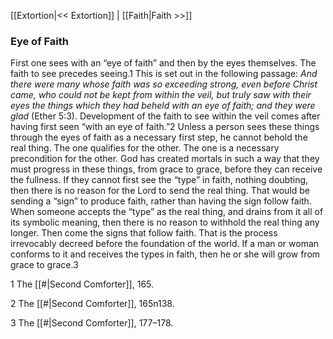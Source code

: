 [[Extortion|<< Extortion]]  |  [[Faith|Faith >>]]

### Eye of Faith
First one sees with an “eye of faith” and then by the eyes themselves. The faith to see precedes seeing.1 This is set out in the following passage: *And there were many whose faith was so exceeding strong, even before Christ came, who could not be kept from within the veil, but truly saw with their eyes the things which they had beheld with an eye of faith; and they were glad* (Ether 5:3). Development of the faith to see within the veil comes after having first seen “with an eye of faith.”2 Unless a person sees these things through the eyes of faith as a necessary first step, he cannot behold the real thing. The one qualifies for the other. The one is a necessary precondition for the other. God has created mortals in such a way that they must progress in these things, from grace to grace, before they can receive the fullness. If they cannot first see the “type” in faith, nothing doubting, then there is no reason for the Lord to send the real thing. That would be sending a “sign” to produce faith, rather than having the sign follow faith. When someone accepts the “type” as the real thing, and drains from it all of its symbolic meaning, then there is no reason to withhold the real thing any longer. Then come the signs that follow faith. That is the process irrevocably decreed before the foundation of the world. If a man or woman conforms to it and receives the types in faith, then he or she will grow from grace to grace.3



1 The [[#|Second Comforter]], 165.


2 The [[#|Second Comforter]], 165n138.


3 The [[#|Second Comforter]], 177–178.